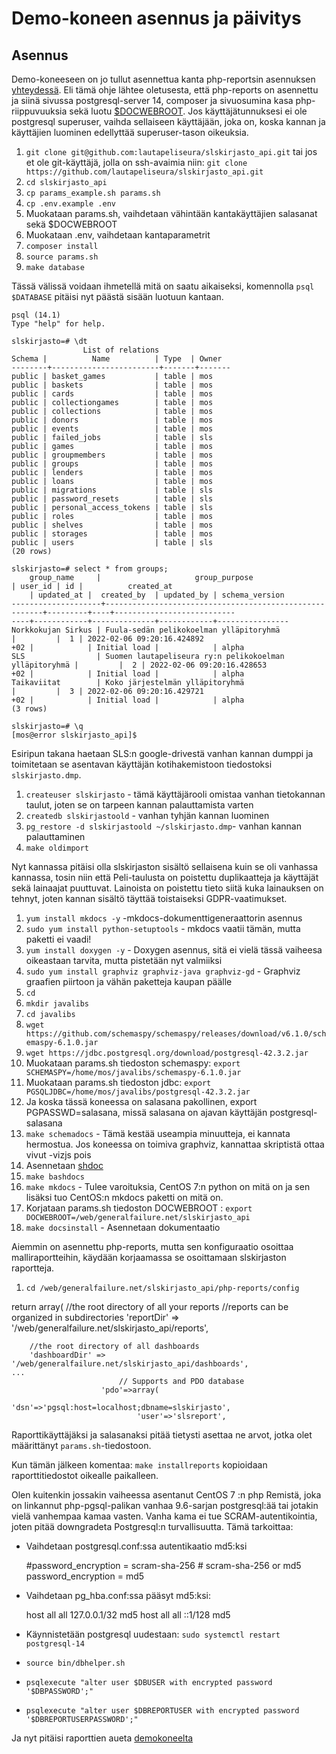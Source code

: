 # Demo-koneen asennus ja päivitys

## Asennus

Demo-koneeseen on jo tullut asennettua kanta php-reportsin asennuksen [yhteydessä](externals/php-reports.md). Eli tämä ohje lähtee oletusesta, että php-reports on asennettu ja siinä sivussa postgresql-server 14, composer ja sivuosumina kasa php-riippuvuuksia sekä luotu [$DOCWEBROOT](usage.md#paramssh-dokumentaatio). Jos käyttäjätunnuksesi ei ole postgresql superuser, vaihda sellaiseen käyttäjään, joka on, koska kannan ja käyttäjien luominen edellyttää superuser-tason oikeuksia.

1. `git clone git@github.com:lautapeliseura/slskirjasto_api.git` tai jos et ole git-käyttäjä,  jolla on ssh-avaimia niin: `git clone https://github.com/lautapeliseura/slskirjasto_api.git`
2. `cd slskirjasto_api`
3. `cp params_example.sh params.sh`
5. `cp .env.example .env`
6. Muokataan params.sh, vaihdetaan vähintään kantakäyttäjien salasanat sekä $DOCWEBROOT
7. Muokataan .env, vaihdetaan kantaparametrit
8. `composer install`
4. `source params.sh`
5. `make database`

Tässä välissä voidaan ihmetellä mitä on saatu aikaiseksi, komennolla `psql $DATABASE` pitäisi nyt päästä sisään luotuun kantaan.  

    psql (14.1)
    Type "help" for help.

    slskirjasto=# \dt
                    List of relations
    Schema |          Name          | Type  | Owner 
    --------+------------------------+-------+-------
    public | basket_games           | table | mos
    public | baskets                | table | mos
    public | cards                  | table | mos
    public | collectiongames        | table | mos
    public | collections            | table | mos
    public | donors                 | table | mos
    public | events                 | table | mos
    public | failed_jobs            | table | sls
    public | games                  | table | mos
    public | groupmembers           | table | mos
    public | groups                 | table | mos
    public | lenders                | table | mos
    public | loans                  | table | mos
    public | migrations             | table | sls
    public | password_resets        | table | sls
    public | personal_access_tokens | table | sls
    public | roles                  | table | mos
    public | shelves                | table | mos
    public | storages               | table | mos
    public | users                  | table | sls
    (20 rows)

    slskirjasto=# select * from groups;
        group_name     |                     group_purpose                      | user_id | id |          created_at       
        | updated_at |  created_by  | updated_by | schema_version 
    --------------------+--------------------------------------------------------+---------+----+---------------------------
    ----+------------+--------------+------------+----------------
    Norkkokujan Sirkus | Fuula-sedän pelikokoelman ylläpitoryhmä                |         |  1 | 2022-02-06 09:20:16.424892
    +02 |            | Initial load |            | alpha
    SLS                | Suomen lautapeliseura ry:n pelikokoelman ylläpitoryhmä |         |  2 | 2022-02-06 09:20:16.428653
    +02 |            | Initial load |            | alpha
    Taikaviitat        | Koko järjestelmän ylläpitoryhmä                        |         |  3 | 2022-02-06 09:20:16.429721
    +02 |            | Initial load |            | alpha
    (3 rows)

    slskirjasto=# \q
    [mos@error slskirjasto_api]$

Esiripun takana haetaan SLS:n google-drivestä vanhan kannan dumppi ja toimitetaan se asentavan käyttäjän kotihakemistoon tiedostoksi `slskirjasto.dmp`. 

1. `createuser slskirjasto` - tämä käyttäjärooli omistaa vanhan tietokannan taulut, joten se on tarpeen kannan palauttamista varten
2. `createdb slskirjastoold` - vanhan tyhjän kannan luominen
3. `pg_restore -d slskirjastoold ~/slskirjasto.dmp`- vanhan kannan palauttaminen
4. `make oldimport`

Nyt kannassa pitäisi olla slskirjaston sisältö sellaisena kuin se oli vanhassa kannassa, tosin niin että Peli-taulusta on poistettu duplikaatteja ja käyttäjät sekä lainaajat puuttuvat. Lainoista on poistettu tieto siitä kuka lainauksen on tehnyt, joten kannan sisältö täyttää toistaiseksi GDPR-vaatimukset.

1. `yum install mkdocs -y` -mkdocs-dokumenttigeneraattorin asennus
2. `sudo yum install python-setuptools` - mkdocs vaatii tämän, mutta paketti ei vaadi!
3. `yum install doxygen -y` - Doxygen asennus, sitä ei vielä tässä vaiheesa oikeastaan tarvita, mutta pistetään nyt valmiiksi 
4. `sudo yum install graphviz graphviz-java graphviz-gd` - Graphviz graafien piirtoon ja vähän paketteja kaupan päälle
5. `cd`
6. `mkdir javalibs`
7. `cd javalibs`
8. `wget https://github.com/schemaspy/schemaspy/releases/download/v6.1.0/schemaspy-6.1.0.jar`
9. `wget https://jdbc.postgresql.org/download/postgresql-42.3.2.jar`
10. Muokataan params.sh tiedoston schemaspy: `export SCHEMASPY=/home/mos/javalibs/schemaspy-6.1.0.jar`
11. Muokataan params.sh tiedoston jdbc: `export PGSQLJDBC=/home/mos/javalibs/postgresql-42.3.2.jar`
12. Ja koska tässä koneessa on salasana pakollinen, export PGPASSWD=salasana, missä salasana on ajavan käyttäjän postgresql-salasana
13. `make schemadocs` - Tämä kestää useampia minuutteja, ei kannata hermostua. Jos koneessa on toimiva graphviz, kannattaa skriptistä ottaa vivut -vizjs pois
14. Asennetaan [shdoc](https://github.com/reconquest/shdoc)
15. `make bashdocs`
16. `make mkdocs` -  Tulee varoituksia, CentOS 7:n python on mitä on ja sen lisäksi tuo CentOS:n mkdocs paketti on mitä on.
17. Korjataan params.sh tiedoston DOCWEBROOT : `export DOCWEBROOT=/web/generalfailure.net/slskirjasto_api`
18. `make docsinstall` - Asennetaan dokumentaatio
    
Aiemmin on asennettu php-reports, mutta sen konfiguraatio osoittaa malliraportteihin, käydään korjaamassa se osoittamaan slskirjaston raportteja.
1. `cd /web/generalfailure.net/slskirjasto_api/php-reports/config`  
    <?php
return array(
        //the root directory of all your reports
        //reports can be organized in subdirectories
        'reportDir' => '/web/generalfailure.net/slskirjasto_api/reports',

        //the root directory of all dashboards
        'dashboardDir' => '/web/generalfailure.net/slskirjasto_api/dashboards',
    ...
                            // Supports and PDO database
                        'pdo'=>array(
                                'dsn'=>'pgsql:host=localhost;dbname=slskirjasto',
                                'user'=>'slsreport',

Raporttikäyttäjäksi ja salasanaksi pitää tietysti asettaa ne arvot, jotka olet määrittänyt `params.sh`-tiedostoon.

Kun tämän jälkeen komentaa: `make installreports` kopioidaan raporttitiedostot oikealle paikalleen.

Olen kuitenkin jossakin vaiheessa asentanut CentOS 7 :n php Remistä, joka on linkannut php-pgsql-palikan vanhaa 9.6-sarjan postgresql:ää tai jotakin vielä vanhempaa kamaa vasten. Vanha kama ei tue SCRAM-autentikointia, joten pitää downgradeta Postgresql:n turvallisuutta. Tämä tarkoittaa:

* Vaihdetaan postgresql.conf:ssa autentikaatio md5:ksi  
  
    #password_encryption = scram-sha-256	# scram-sha-256 or md5
    password_encryption = md5

* Vaihdetaan pg_hba.conf:ssa pääsyt md5:ksi:

    host	all	all	127.0.0.1/32	md5
    host	all	all	::1/128	md5

* Käynnistetään postgresql uudestaan: `sudo systemctl restart postgresql-14`
* `source bin/dbhelper.sh`
* `psqlexecute "alter user $DBUSER with encrypted password '$DBPASSWORD';"`
* `psqlexecute "alter user $DBREPORTUSER with encrypted password '$DBREPORTUSERPASSWORD';"`

Ja nyt pitäisi raporttien aueta [demokoneelta](https://generalfailure.net/slskirjasto_api/php-reports/)